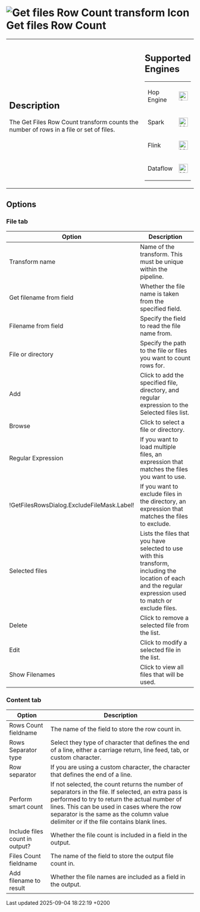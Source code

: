 <div id="header">

# <span class="image image-doc-icon">![Get files Row Count transform Icon](../assets/images/transforms/icons/getfilesrowcount.svg)</span> Get files Row Count

</div>

<div id="content">

<div id="preamble">

<div class="sectionbody">

<table>
<colgroup>
<col style="width: 75%" />
<col style="width: 25%" />
</colgroup>
<tbody>
<tr class="odd">
<td><div class="content">
<div class="sect1">
<h2 id="_description">Description</h2>
<div class="sectionbody">
<div class="paragraph">
<p>The Get Files Row Count transform counts the number of rows in a file or set of files.</p>
</div>
</div>
</div>
</div></td>
<td><div class="content">
<div class="sect1">
<h2 id="_supported_engines">Supported Engines</h2>
<div class="sectionbody">
<table>
<tbody>
<tr class="odd">
<td><p>Hop Engine</p></td>
<td><div class="content">
<div class="paragraph">
<p><span class="image"><img src="../assets/images/check_mark.svg" alt="Supported" width="24" /></span></p>
</div>
</div></td>
</tr>
<tr class="even">
<td><p>Spark</p></td>
<td><div class="content">
<div class="paragraph">
<p><span class="image"><img src="../assets/images/question_mark.svg" alt="Maybe Supported" width="24" /></span></p>
</div>
</div></td>
</tr>
<tr class="odd">
<td><p>Flink</p></td>
<td><div class="content">
<div class="paragraph">
<p><span class="image"><img src="../assets/images/question_mark.svg" alt="Maybe Supported" width="24" /></span></p>
</div>
</div></td>
</tr>
<tr class="even">
<td><p>Dataflow</p></td>
<td><div class="content">
<div class="paragraph">
<p><span class="image"><img src="../assets/images/question_mark.svg" alt="Maybe Supported" width="24" /></span></p>
</div>
</div></td>
</tr>
</tbody>
</table>
</div>
</div>
</div></td>
</tr>
</tbody>
</table>

</div>

</div>

<div class="sect1">

## Options

<div class="sectionbody">

<div class="sect2">

### File tab

| Option                                       | Description                                                                                                                                                  |
| -------------------------------------------- | ------------------------------------------------------------------------------------------------------------------------------------------------------------ |
| Transform name                               | Name of the transform. This must be unique within the pipeline.                                                                                              |
| Get filename from field                      | Whether the file name is taken from the specified field.                                                                                                     |
| Filename from field                          | Specify the field to read the file name from.                                                                                                                |
| File or directory                            | Specify the path to the file or files you want to count rows for.                                                                                            |
| Add                                          | Click to add the specified file, directory, and regular expression to the Selected files list.                                                               |
| Browse                                       | Click to select a file or directory.                                                                                                                         |
| Regular Expression                           | If you want to load multiple files, an expression that matches the files you want to use.                                                                    |
| \!GetFilesRowsDialog.ExcludeFileMask.Label\! | If you want to exclude files in the directory, an expression that matches the files to exclude.                                                              |
| Selected files                               | Lists the files that you have selected to use with this transform, including the location of each and the regular expression used to match or exclude files. |
| Delete                                       | Click to remove a selected file from the list.                                                                                                               |
| Edit                                         | Click to modify a selected file in the list.                                                                                                                 |
| Show Filenames                               | Click to view all files that will be used.                                                                                                                   |

</div>

<div class="sect2">

### Content tab

| Option                         | Description                                                                                                                                                                                                                                                                                    |
| ------------------------------ | ---------------------------------------------------------------------------------------------------------------------------------------------------------------------------------------------------------------------------------------------------------------------------------------------- |
| Rows Count fieldname           | The name of the field to store the row count in.                                                                                                                                                                                                                                               |
| Rows Separator type            | Select they type of character that defines the end of a line, either a carriage return, line feed, tab, or custom character.                                                                                                                                                                   |
| Row separator                  | If you are using a custom character, the character that defines the end of a line.                                                                                                                                                                                                             |
| Perform smart count            | If not selected, the count returns the number of separators in the file. If selected, an extra pass is performed to try to return the actual number of lines. This can be used in cases where the row separator is the same as the column value delimiter or if the file contains blank lines. |
| Include files count in output? | Whether the file count is included in a field in the output.                                                                                                                                                                                                                                   |
| Files Count fieldname          | The name of the field to store the output file count in.                                                                                                                                                                                                                                       |
| Add filename to result         | Whether the file names are included as a field in the output.                                                                                                                                                                                                                                  |

</div>

</div>

</div>

</div>

<div id="footer">

<div id="footer-text">

Last updated 2025-09-04 18:22:19 +0200

</div>

</div>
